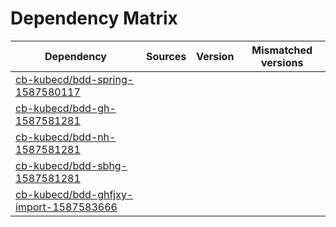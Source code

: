 # Dependency Matrix

Dependency | Sources | Version | Mismatched versions
---------- | ------- | ------- | -------------------
[cb-kubecd/bdd-spring-1587580117](https://github.com/cb-kubecd/bdd-spring-1587580117.git) |  | []() | 
[cb-kubecd/bdd-gh-1587581281](https://github.com/cb-kubecd/bdd-gh-1587581281.git) |  | []() | 
[cb-kubecd/bdd-nh-1587581281](https://github.com/cb-kubecd/bdd-nh-1587581281.git) |  | []() | 
[cb-kubecd/bdd-sbhg-1587581281](https://github.com/cb-kubecd/bdd-sbhg-1587581281.git) |  | []() | 
[cb-kubecd/bdd-ghfjxy-import-1587583666](https://github.com/cb-kubecd/bdd-ghfjxy-import-1587583666.git) |  | []() | 

